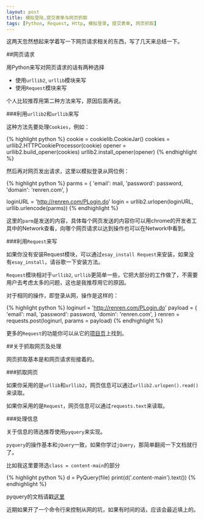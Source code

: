 ```yaml
---
layout: post
title: 模拟登陆,提交表单与网页抓取
tags: [Python, Request, Http, 模拟登录, 提交表单, 网页抓取]
---
```


这两天忽然想起来学着写一下网页请求相关的东西，写了几天来总结一下。

##网页请求

用Python来写对网页请求的话有两种选择

*   使用`urllib2`, `urllib`模块来写  
*   使用`Request`模块来写

个人比较推荐用第二种方法来写，原因后面再说。

###利用`urllib2`和`urllib`来写

这种方法先要处理`Cookies`，例如：

{% highlight python %}
cookie = cookielib.CookieJar()
cookies = urllib2.HTTPCookieProcessor(cookie)
opener = urllib2.build_opener(cookies)
urllib2.install_opener(opener)
{% endhighlight %}

然后再对网页发出请求，这里以模拟登录从网位例：

{% highlight python %}
parms = {
        'email': mail,
        'password': password,
        'domain': 'renren.com',
}
            
loginURL = 'http://renren.com/PLogin.do'
login = urllib2.urlopen(loginURL, urllib.urlencode(parms))
{% endhighlight %}

这里的`parm`是发送的内容，具体每个网页发送的内容你可以用chrome的开发者工具中的Network查看，向哪个网页请求以达到操作也可以在Network中看到。

###利用`Request`来写

如果你没有安装Request模块，可以通过`esay_install Request`来安装，如果没有`esay_install`，请谷歌一下安装方法。

`Request`模块相对于`urllib2`, `urllib`更简单一些，它把大部分的工作做了，不需要用户去考虑太多的问题，这也是我推荐用它的原因。

对于相同的操作，即登录从网，操作是这样的：

{% highlight python %}
loginurl = 'http://renren.com/PLogin.do'
payload = {
    'email': mail,
    'password': password,
    'domin': 'renren.com',
}
renren = requests.post(loginurl, params = payload)
{% endhighlight %}

更多的`Request`的功能你可以从它的[项目页](http://docs.python-requests.org/en/latest/)上找到。

##关于抓取网页及处理

网页抓取基本是和网页请求衔接着的。

###抓取网页

如果你采用的是`urllib`和`urllib2`，网页信息可以通过`urllib2.urlopen().read()`来读取。

如果你采用的是`Request`，网页信息可以通过`requests.text`来读取。

###处理信息

关于信息的筛选推荐使用`pyquery`来实现。

`pyquery`的操作基本和`jQuery`一致，如果你学过`jQuery`，那简单翻阅一下文档就行了。

比如我这里要筛选`class = content-main`的部分

{% highlight python %}
d = PyQuery(file)
print(d('.content-main').text())
{% endhighlight %}

pyquery的文档请戳[这里](http://pythonhosted.org/pyquery/)

近期如果开了一个命令行来控制从网的坑，如果有时间的话，应该会最近填上的。
